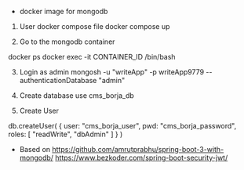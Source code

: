 - docker image for mongodb
1. User docker compose file
docker compose up

2. Go to the mongodb container

docker ps
docker exec -it CONTAINER_ID /bin/bash 

3. Login as admin
mongosh -u "writeApp" -p writeApp9779 --authenticationDatabase "admin"

4. Create database
use cms_borja_db

5. Create User

db.createUser(
   {
     user: "cms_borja_user",
     pwd: "cms_borja_password",
     roles: [ "readWrite", "dbAdmin" ]
   }
)

- Based on
https://github.com/amrutprabhu/spring-boot-3-with-mongodb/
https://www.bezkoder.com/spring-boot-security-jwt/

